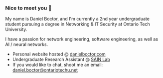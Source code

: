 ### Nice to meet you 👋

My name is Daniel Boctor, and I'm currently a 2nd year undergraduate student pursuing a degree in Networking & IT Security at Ontario Tech University.

I have a passion for network engineering, software engineering, as well as AI / neural networks.

- Personal website hosted @ [danielboctor.com](https://danielboctor.com)
- Undergraduate Research Assistant @ [SAIN Lab](https://www.sain.ca/authors/daniel-boctor)
- If you would like to chat, shoot me an email: daniel.boctor@ontariotechu.net
